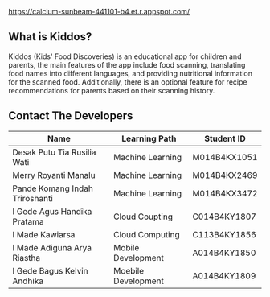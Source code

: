 https://calcium-sunbeam-441101-b4.et.r.appspot.com/

## What is Kiddos?
Kiddos (Kids' Food Discoveries) is an educational app for children and parents, the main features of the app include food scanning, translating food names into different languages, and providing nutritional information for the scanned food. Additionally, there is an optional feature for recipe recommendations for parents based on their scanning history.

## Contact The Developers
| Name | Learning Path | Student ID | 
| ------ | ------ | ------ |
| Desak Putu Tia Rusilia Wati | Machine Learning | M014B4KX1051 | 
| Merry Royanti Manalu | Machine Learning | M014B4KX2469 | 
| Pande Komang Indah Triroshanti | Machine Learning | M014B4KX3472 | 
| I Gede Agus Handika Pratama | Cloud Coupting | C014B4KY1807 |  
| I Made Kawiarsa | Cloud Computing | C113B4KY1856 | 
| I Made Adiguna Arya Riastha | Mobile Development | A014B4KY1850 | 
| I Gede Bagus Kelvin Andhika | Moebile Development | A014B4KY1809 | 

